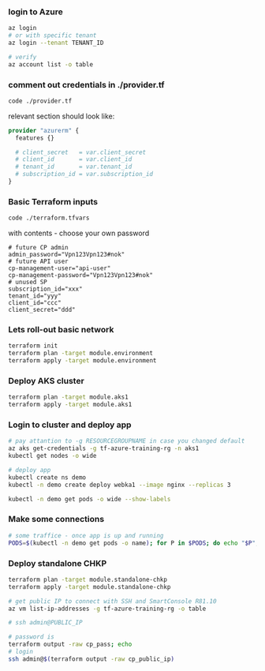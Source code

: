 
### login to Azure

```bash
az login
# or with specific tenant 
az login --tenant TENANT_ID

# verify
az account list -o table
```

### comment out credentials in ./provider.tf

```bash
code ./provider.tf
```

relevant section should look like:

```terraform
provider "azurerm" {
  features {}

  # client_secret   = var.client_secret
  # client_id       = var.client_id
  # tenant_id       = var.tenant_id
  # subscription_id = var.subscription_id
}
```

### Basic Terraform inputs

```bash
code ./terraform.tfvars
```

with contents - choose your own password
```
# future CP admin
admin_password="Vpn123Vpn123#nok"
# future API user
cp-management-user="api-user"
cp-management-password="Vpn123Vpn123#nok"
# unused SP
subscription_id="xxx"
tenant_id="yyy"
client_id="ccc"
client_secret="ddd"
```

### Lets roll-out basic network

```bash
terraform init
terraform plan -target module.environment
terraform apply -target module.environment
```

### Deploy AKS cluster

```bash
terraform plan -target module.aks1
terraform apply -target module.aks1
```

### Login to cluster and deploy app

```bash
# pay attantion to -g RESOURCEGROUPNAME in case you changed default
az aks get-credentials -g tf-azure-training-rg -n aks1
kubectl get nodes -o wide

# deploy app
kubectl create ns demo
kubectl -n demo create deploy webka1 --image nginx --replicas 3

kubectl -n demo get pods -o wide --show-labels

```

### Make some connections

```bash
# some traffice - once app is up and running
PODS=$(kubectl -n demo get pods -o name); for P in $PODS; do echo "$P"; kubectl -n demo exec -it "$P" -- curl ip.iol.cz/ip/ -s -m 2; echo; done
```

### Deploy standalone CHKP

```bash
terraform plan -target module.standalone-chkp
terraform apply -target module.standalone-chkp

# get public IP to connect with SSH and SmartConsole R81.10
az vm list-ip-addresses -g tf-azure-training-rg -o table

# ssh admin@PUBLIC_IP

# password is
terraform output -raw cp_pass; echo
# login
ssh admin@$(terraform output -raw cp_public_ip)

```



